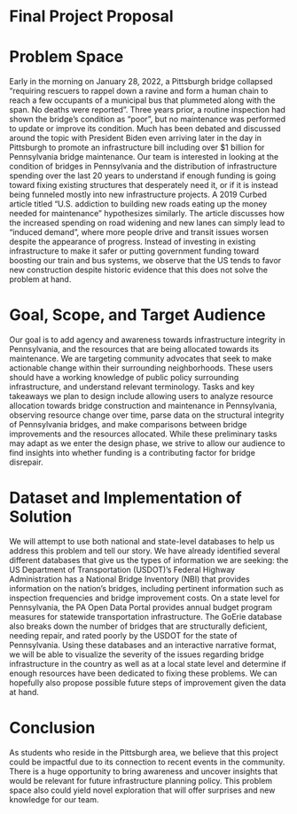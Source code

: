 # Final Project Proposal

# Problem Space 
Early in the morning on January 28, 2022, a Pittsburgh bridge collapsed “requiring rescuers to rappel down a ravine and form a human chain to reach a few occupants of a municipal bus that plummeted along with the span. No deaths were reported”. Three years prior, a routine inspection had shown the bridge’s condition as “poor”, but no maintenance was performed to update or improve its condition. Much has been debated and discussed around the topic with President Biden even arriving later in the day in Pittsburgh to promote an infrastructure bill including over $1 billion for Pennsylvania bridge maintenance. Our team is interested in looking at the condition of bridges in Pennsylvania and the distribution of infrastructure spending over the last 20 years to understand if enough funding is going toward fixing existing structures that desperately need it, or if it is instead being funneled mostly into new infrastructure projects. A 2019 Curbed article titled “U.S. addiction to building new roads eating up the money needed for maintenance” hypothesizes similarly. The article discusses how the increased spending on road widening and new lanes can simply lead to “induced demand”, where more people drive and transit issues worsen despite the appearance of progress. Instead of investing in existing infrastructure to make it safer or putting government funding toward boosting our train and bus systems, we observe that the US tends to favor new construction despite historic evidence that this does not solve the problem at hand. 

# Goal, Scope, and Target Audience 
Our goal is to add agency and awareness towards infrastructure integrity in Pennsylvania, and the resources that are being allocated towards its maintenance. We are targeting community advocates that seek to make actionable change within their surrounding neighborhoods. These users should have a working knowledge of public policy surrounding infrastructure, and understand relevant terminology. Tasks and key takeaways we plan to design include allowing users to analyze resource allocation towards bridge construction and maintenance in Pennsylvania, observing resource change over time, parse data on the structural integrity of Pennsylvania bridges, and make comparisons between bridge improvements and the resources allocated. While these preliminary tasks may adapt as we enter the design phase, we strive to allow our audience to find insights into whether funding is a contributing factor for bridge disrepair. 

# Dataset and Implementation of Solution 
We will attempt to use both national and state-level databases to help us address this problem and tell our story. We have already identified several different databases that give us the types of information we are seeking: the US Department of Transportation (USDOT)’s Federal Highway Administration has a National Bridge Inventory (NBI) that provides information on the nation’s bridges, including pertinent information such as inspection frequencies and bridge improvement costs. On a state level for Pennsylvania, the PA Open Data Portal provides annual budget program measures for statewide transportation infrastructure. The GoErie database also breaks down the number of bridges that are structurally deficient, needing repair, and rated poorly by the USDOT for the state of Pennsylvania. Using these databases and an interactive narrative format, we will be able to visualize the severity of the issues regarding bridge infrastructure in the country as well as at a local state level and determine if enough resources have been dedicated to fixing these problems. We can hopefully also propose possible future steps of improvement given the data at hand.

# Conclusion 
As students who reside in the Pittsburgh area, we believe that this project could be impactful due to its connection to recent events in the community. There is a huge opportunity to bring awareness and uncover insights that would be relevant for future infrastructure planning policy. This problem space also could yield novel exploration that will offer surprises and new knowledge for our team. 
